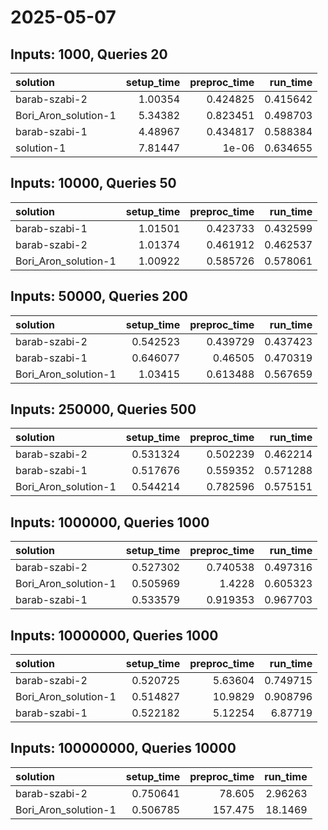 # 2025-05-07

## Inputs: 1000, Queries 20

| solution             |   setup_time |   preproc_time |   run_time |
|:---------------------|-------------:|---------------:|-----------:|
| barab-szabi-2        |      1.00354 |       0.424825 |   0.415642 |
| Bori_Aron_solution-1 |      5.34382 |       0.823451 |   0.498703 |
| barab-szabi-1        |      4.48967 |       0.434817 |   0.588384 |
| solution-1           |      7.81447 |       1e-06    |   0.634655 |

## Inputs: 10000, Queries 50

| solution             |   setup_time |   preproc_time |   run_time |
|:---------------------|-------------:|---------------:|-----------:|
| barab-szabi-1        |      1.01501 |       0.423733 |   0.432599 |
| barab-szabi-2        |      1.01374 |       0.461912 |   0.462537 |
| Bori_Aron_solution-1 |      1.00922 |       0.585726 |   0.578061 |

## Inputs: 50000, Queries 200

| solution             |   setup_time |   preproc_time |   run_time |
|:---------------------|-------------:|---------------:|-----------:|
| barab-szabi-2        |     0.542523 |       0.439729 |   0.437423 |
| barab-szabi-1        |     0.646077 |       0.46505  |   0.470319 |
| Bori_Aron_solution-1 |     1.03415  |       0.613488 |   0.567659 |

## Inputs: 250000, Queries 500

| solution             |   setup_time |   preproc_time |   run_time |
|:---------------------|-------------:|---------------:|-----------:|
| barab-szabi-2        |     0.531324 |       0.502239 |   0.462214 |
| barab-szabi-1        |     0.517676 |       0.559352 |   0.571288 |
| Bori_Aron_solution-1 |     0.544214 |       0.782596 |   0.575151 |

## Inputs: 1000000, Queries 1000

| solution             |   setup_time |   preproc_time |   run_time |
|:---------------------|-------------:|---------------:|-----------:|
| barab-szabi-2        |     0.527302 |       0.740538 |   0.497316 |
| Bori_Aron_solution-1 |     0.505969 |       1.4228   |   0.605323 |
| barab-szabi-1        |     0.533579 |       0.919353 |   0.967703 |

## Inputs: 10000000, Queries 1000

| solution             |   setup_time |   preproc_time |   run_time |
|:---------------------|-------------:|---------------:|-----------:|
| barab-szabi-2        |     0.520725 |        5.63604 |   0.749715 |
| Bori_Aron_solution-1 |     0.514827 |       10.9829  |   0.908796 |
| barab-szabi-1        |     0.522182 |        5.12254 |   6.87719  |

## Inputs: 100000000, Queries 10000

| solution             |   setup_time |   preproc_time |   run_time |
|:---------------------|-------------:|---------------:|-----------:|
| barab-szabi-2        |     0.750641 |         78.605 |    2.96263 |
| Bori_Aron_solution-1 |     0.506785 |        157.475 |   18.1469  |